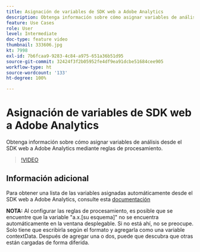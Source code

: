 ```yaml
---
title: Asignación de variables de SDK web a Adobe Analytics
description: Obtenga información sobre cómo asignar variables de análisis desde el SDK web a Adobe Analytics mediante reglas de procesamiento.
feature: Use Cases
role: User
level: Intermediate
doc-type: feature video
thumbnail: 333606.jpg
kt: 7998
exl-id: 7b6fcaa9-9283-4c84-a975-651a36b51d95
source-git-commit: 32424f3f2b05952fe4df9ea91dcbe51684cee905
workflow-type: ht
source-wordcount: '133'
ht-degree: 100%

---
```


# Asignación de variables de SDK web a Adobe Analytics

Obtenga información sobre cómo asignar variables de análisis desde el SDK web a Adobe Analytics mediante reglas de procesamiento.

>[!VIDEO](https://video.tv.adobe.com/v/333606/?quality=12&learn=on)

## Información adicional

Para obtener una lista de las variables asignadas automáticamente desde el SDK web a Adobe Analytics, consulte esta [documentación](https://experienceleague.adobe.com/docs/experience-platform/edge/data-collection/adobe-analytics/automatically-mapped-vars.html?lang=es)

**NOTA:** Al configurar las reglas de procesamiento, es posible que se encuentre que la variable &quot;a.x.[su esquema]&quot; no se encuentra automáticamente en la ventana desplegable. Si no está ahí, no se preocupe. Solo tiene que escribirla según el formato y agregarla como una variable contextData. Después de agregar una o dos, puede que descubra que otras están cargadas de forma diferida.
